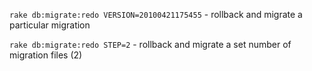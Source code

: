 `rake db:migrate:redo VERSION=20100421175455` - rollback and migrate a particular migration

`rake db:migrate:redo STEP=2` - rollback and migrate a set number of migration files (2)
